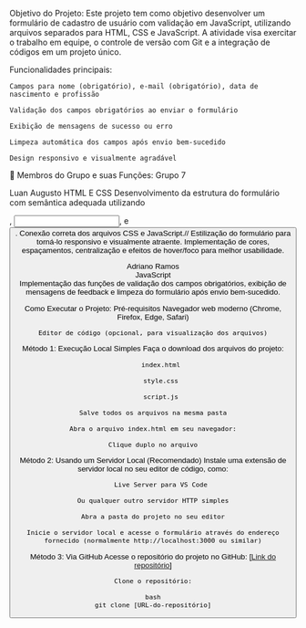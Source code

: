 Objetivo do Projeto:
    Este projeto tem como objetivo desenvolver um formulário de cadastro de usuário com validação em JavaScript, utilizando arquivos separados para HTML, CSS e JavaScript. A atividade visa exercitar o trabalho em equipe, o controle de versão com Git e a integração de códigos em um projeto único.

Funcionalidades principais:

    Campos para nome (obrigatório), e-mail (obrigatório), data de nascimento e profissão

    Validação dos campos obrigatórios ao enviar o formulário

    Exibição de mensagens de sucesso ou erro

    Limpeza automática dos campos após envio bem-sucedido

    Design responsivo e visualmente agradável

👥 Membros do Grupo e suas Funções:
Grupo 7

Luan Augusto
	HTML E CSS
    	Desenvolvimento da estrutura do formulário com semântica adequada utilizando <form>, <input>, <label> e <button>. Conexão correta dos arquivos CSS e JavaScript.// Estilização do formulário para torná-lo responsivo e visualmente atraente. Implementação de cores, espaçamentos, centralização e efeitos de hover/foco para melhor usabilidade.

Adriano Ramos	
	JavaScript	
        Implementação das funções de validação dos campos obrigatórios, exibição de mensagens de feedback e limpeza do formulário após envio bem-sucedido.


Como Executar o Projeto:
Pré-requisitos
    Navegador web moderno (Chrome, Firefox, Edge, Safari)

    Editor de código (opcional, para visualização dos arquivos)

Método 1: Execução Local Simples
    Faça o download dos arquivos do projeto:

        index.html

        style.css

        script.js

    Salve todos os arquivos na mesma pasta

    Abra o arquivo index.html em seu navegador:

    Clique duplo no arquivo

Método 2: Usando um Servidor Local (Recomendado)
     Instale uma extensão de servidor local no seu editor de código, como:

        Live Server para VS Code

    Ou qualquer outro servidor HTTP simples

    Abra a pasta do projeto no seu editor

    Inicie o servidor local e acesse o formulário através do endereço fornecido (normalmente http://localhost:3000 ou similar)

Método 3: Via GitHub
Acesse o repositório do projeto no GitHub: [[Link do repositório](https://github.com/Adriannoo/ADS-FACULDADE/tree/main/2semestre/atividades-faculdade/Adriano/atividade10)]

    Clone o repositório:

    bash
    git clone [URL-do-repositório]